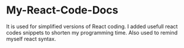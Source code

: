 # My-React-Code-Docs
It is used for simplified versions of React coding.
I added usefull react codes snippets to shorten my programming time.
Also used to remind myself react syntax.
